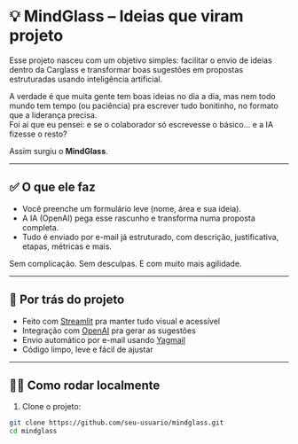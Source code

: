 # 💡 MindGlass – Ideias que viram projeto

Esse projeto nasceu com um objetivo simples: facilitar o envio de ideias dentro da Carglass e transformar boas sugestões em propostas estruturadas usando inteligência artificial.

A verdade é que muita gente tem boas ideias no dia a dia, mas nem todo mundo tem tempo (ou paciência) pra escrever tudo bonitinho, no formato que a liderança precisa.  
Foi aí que eu pensei: e se o colaborador só escrevesse o básico... e a IA fizesse o resto?

Assim surgiu o **MindGlass**.

---

## ✅ O que ele faz

- Você preenche um formulário leve (nome, área e sua ideia).
- A IA (OpenAI) pega esse rascunho e transforma numa proposta completa.
- Tudo é enviado por e-mail já estruturado, com descrição, justificativa, etapas, métricas e mais.

Sem complicação. Sem desculpas. E com muito mais agilidade.

---

## 🧠 Por trás do projeto

- Feito com [Streamlit](https://streamlit.io/) pra manter tudo visual e acessível
- Integração com [OpenAI](https://openai.com/) pra gerar as sugestões
- Envio automático por e-mail usando [Yagmail](https://github.com/kootenpv/yagmail)
- Código limpo, leve e fácil de ajustar

---

## 👨‍💻 Como rodar localmente

1. Clone o projeto:
```bash
git clone https://github.com/seu-usuario/mindglass.git
cd mindglass
